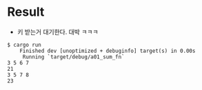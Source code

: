 # Result

- 키 받는거 대기한다. 대박 ㅋㅋㅋ

```
$ cargo run
    Finished dev [unoptimized + debuginfo] target(s) in 0.00s
     Running `target/debug/a01_sum_fn`
3 5 6 7
21
3 5 7 8
23

```
